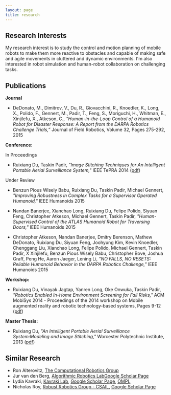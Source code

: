 ```yaml
---
layout: page
title: research
---
```


## Research Interests

My research interest is to study the control and motion planning of mobile robots to make them more reactive to obstacles and capable of making safe and agile movements in cluttered and dynamic environments. I'm also interested in robot simulation and human-robot collaboration on challenging tasks.

## Publications

**Journal**

* DeDonato, M., Dimitrov, V., Du, R., Giovacchini, R., Knoedler, K., Long, X., Polido, F., Gennert, M., Padir, T., Feng, S., Moriguchi, H., Whitman, E., Xinjilefu, X., Atkeson, C., *“Human-in-the-Loop Control of a Humanoid Robot for Disaster Response: A Report from the DARPA Robotics Challenge Trials,”* Journal of Field Robotics, Volume 32, Pages 275-292, 2015

**Conference:**

In Proceedings

* Ruixiang Du, Taskin Padir, *"Image Stitching Techniques for An Intelligent Portable Aerial Surveillance System,"* IEEE TePRA 2014 ([pdf]())

Under Review

* Benzun Pious Wisely Babu, Ruixiang Du, Taskin Padir, Michael Gennert, *"Improving Robustness in Complex Tasks for a Supervisor Operated Humanoid,"* IEEE Humanoids 2015

* Nandan Banerjee, Xianchao Long, Ruixiang Du, Felipe Polido, Siyuan Feng, Christopher Atkeson, Michael Gennert, Taskin Padir, *"Human-Supervised Control of the ATLAS Humanoid Robot for Traversing Doors,"* IEEE Humanoids 2015

* Christopher Atkeson, Nandan Banerjee, Dmitry Berenson, Mathew DeDonato, Ruixiang Du, Siyuan Feng, Joohyung Kim, Kevin Knoedler, Chenggang Liu, Xianchao Long, Felipe Polido, Michael Gennert, Taskin Padir, X Xinjilefu, Benzun Pious Wisely Babu, Christopher Bove, Joshua Graff, Peng He, Aaron Jaeger, Lening Li, *"NO FALLS, NO RESETS: Reliable Humanoid Behavior in the DARPA Robotics Challenge,"* IEEE Humanoids 2015

**Workshop:**

* Ruixiang Du, Vinayak Jagtap, Yanren Long, Oke Onwuka, Taskin Padir, *"Robotics Enabled In-Home Environment Screening for Fall Risks,"* ACM MobiSys 2014 - Proceedings of the 2014 workshop on Mobile augmented reality and robotic technology-based systems, Pages 9-12 ([pdf]())

**Master Thesis:**

* Ruixiang Du, *"An Intelligent Portable Aerial Surveillance System:Modeling and Image Stitching,"* Worcester Polytechnic Institute, 2013 ([pdf](http://www.wpi.edu/Pubs/ETD/Available/etd-052913-120432/unrestricted/rdu.pdf))

## Similar Research

* Ron Alterovitz, [The Computational Robotics Group](http://robotics.cs.unc.edu/publications.html)
* Jur van den Berg, [Algorithmic Robotics Lab](http://arl.cs.utah.edu/pubs/)[Google Scholar Page](https://scholar.google.com/citations?user=VjsNXysAAAAJ)
* Lydia Kavraki, [Kavraki Lab](http://www.kavrakilab.org/robotics/), [Google Scholar Page](https://scholar.google.com/citations?user=Q6pxNZYAAAAJ&hl=en), [OMPL](http://ompl.kavrakilab.org/)
* Nicholas Roy, [Robust Robotics Group - CSAIL](http://groups.csail.mit.edu/rrg/index.php?n=Main.Publications), [Google Scholar Page](https://scholar.google.com/citations?user=aM3i_9oAAAAJ&hl=en&oi=ao)

